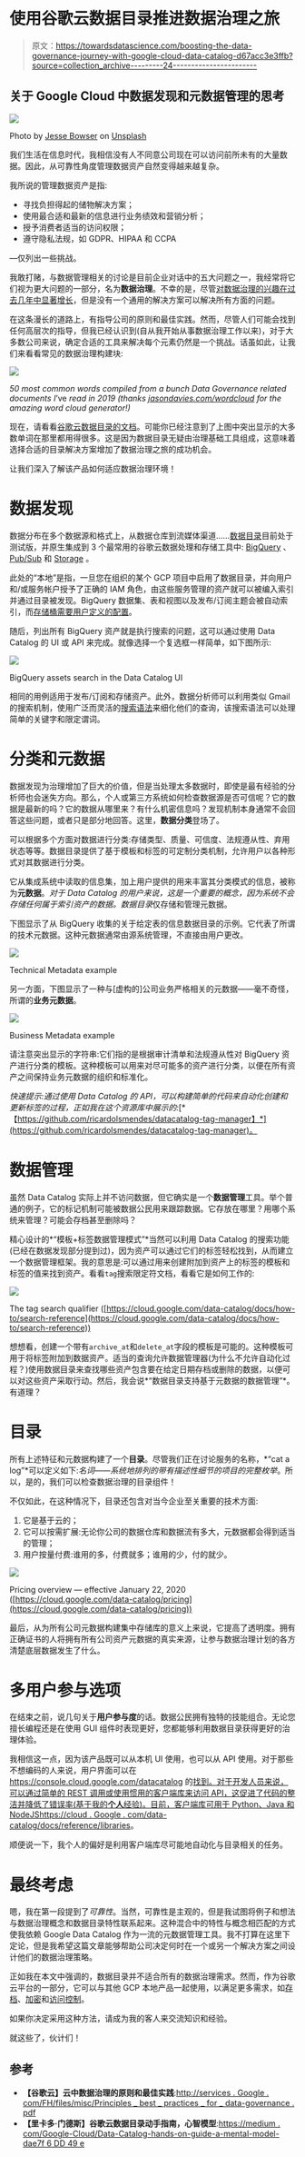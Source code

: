 # 使用谷歌云数据目录推进数据治理之旅

> 原文：<https://towardsdatascience.com/boosting-the-data-governance-journey-with-google-cloud-data-catalog-d67acc3e3ffb?source=collection_archive---------24----------------------->

## 关于 Google Cloud 中数据发现和元数据管理的思考

![](img/c8fc8f57f4e550e87a382444b52a9484.png)

Photo by [Jesse Bowser](https://unsplash.com/@jessebowser?utm_source=unsplash&utm_medium=referral&utm_content=creditCopyText) on [Unsplash](https://unsplash.com/s/photos/road?utm_source=unsplash&utm_medium=referral&utm_content=creditCopyText)

我们生活在信息时代，我相信没有人不同意公司现在可以访问前所未有的大量数据。因此，从可靠性角度管理数据资产自然变得越来越复杂。

我所说的管理数据资产是指:

*   寻找负担得起的储物解决方案；
*   使用最合适和最新的信息进行业务绩效和营销分析；
*   授予消费者适当的访问权限；
*   遵守隐私法规，如 GDPR、HIPAA 和 CCPA

—仅列出一些挑战。

我敢打赌，与数据管理相关的讨论是目前企业对话中的五大问题之一，我经常将它们视为更大问题的一部分，名为**数据治理**。不幸的是，尽管[对数据治理的兴趣在过去几年中显著增长](https://trends.google.com/trends/explore?date=today%205-y&q=%2Fm%2F0fxl7g)，但是没有一个通用的解决方案可以解决所有方面的问题。

在这条漫长的道路上，有指导公司的原则和最佳实践。然而，尽管人们可能会找到任何高层次的指导，但我已经认识到(自从我开始从事数据治理工作以来)，对于大多数公司来说，确定合适的工具来解决每个元素仍然是一个挑战。话虽如此，让我们来看看常见的数据治理构建块:

![](img/12a8da4ef67a6457f3f8c343bde590de.png)

*50 most common words compiled from a bunch Data Governance related documents I*’ve *read in 2019 (thanks* [*jasondavies.com/wordcloud*](https://www.jasondavies.com/wordcloud/) *for the amazing word cloud generator!)*

现在，请看看[谷歌云数据目录的文档](https://cloud.google.com/data-catalog/)。可能你已经注意到了上图中突出显示的大多数单词在那里都用得很多。这是因为数据目录无疑由治理基础工具组成，这意味着选择合适的目录解决方案增加了数据治理之旅的成功机会。

让我们深入了解该产品如何适应数据治理环境！

# 数据发现

数据分布在多个数据源和格式上，从数据仓库到流媒体渠道……[数据目录](https://cloud.google.com/data-catalog/)目前处于测试版，并原生集成到 3 个最常用的谷歌云数据处理和存储工具中: [BigQuery](https://cloud.google.com/bigquery/) 、 [Pub/Sub](https://cloud.google.com/pubsub/) 和 [Storage](https://cloud.google.com/storage/) 。

此处的“本地”是指，一旦您在组织的某个 GCP 项目中启用了数据目录，并向用户和/或服务帐户授予了正确的 IAM 角色，由这些服务管理的资产就可以被编入索引并通过目录被发现。BigQuery 数据集、表和视图以及发布/订阅主题会被自动索引，而[存储桶需要用户定义的配置](https://cloud.google.com/data-catalog/docs/how-to/filesets)。

随后，列出所有 BigQuery 资产就是执行搜索的问题，这可以通过使用 Data Catalog 的 UI 或 API 来完成。就像选择一个复选框一样简单，如下图所示:

![](img/f839d63e0bf27ed0b9560bda533fc452.png)

BigQuery assets search in the Data Catalog UI

相同的用例适用于发布/订阅和存储资产。此外，数据分析师可以利用类似 Gmail 的搜索机制，使用广泛而灵活的[搜索语法](https://cloud.google.com/data-catalog/docs/how-to/search-reference)来细化他们的查询，该搜索语法可以处理简单的关键字和限定谓词。

# 分类和元数据

数据发现为治理增加了巨大的价值，但是当处理太多数据时，即使是最有经验的分析师也会迷失方向。那么，个人或第三方系统如何检查数据源是否可信呢？它的数据是最新的吗？它的数据从哪里来？有什么机密信息吗？发现机制本身通常不会回答这些问题，或者只是部分地回答。这里，**数据分类**登场了。

可以根据多个方面对数据进行分类:存储类型、质量、可信度、法规遵从性、弃用状态等等。数据目录提供了基于模板和标签的可定制分类机制，允许用户以各种形式对其数据进行分类。

它从集成系统中读取的信息集，加上用户提供的用来丰富其分类模式的信息，被称为**元数据**。*对于 Data Catalog 的用户来说，这是一个重要的概念，因为系统不会存储任何属于索引资产的数据。数据目录*仅存储和管理元数据。

下图显示了从 BigQuery 收集的关于给定表的信息数据目录的示例。它代表了所谓的技术元数据。这种元数据通常由源系统管理，不直接由用户更改。

![](img/ed4cbe513392119897b8a662f9a57ebc.png)

Technical Metadata example

另一方面，下图显示了一种与[虚构的]公司业务严格相关的元数据——毫不奇怪，所谓的**业务元数据**。

![](img/5317c2e87d38c915aed510a40417a8bc.png)

Business Metadata example

请注意突出显示的字符串:它们指的是根据审计清单和法规遵从性对 BigQuery 资产进行分类的模板。这种模板可以用来对尽可能多的资产进行分类，以便在所有资产之间保持业务元数据的组织和标准化。

*快速提示:通过使用 Data Catalog 的 API，可以构建简单的代码来自动化创建和更新标签的过程，正如我在这个资源库中展示的:*[*【https://github.com/ricardolsmendes/datacatalog-tag-manager】*](https://github.com/ricardolsmendes/datacatalog-tag-manager)。

# 数据管理

虽然 Data Catalog 实际上并不访问数据，但它确实是一个**数据管理**工具。举个普通的例子，它的标记机制可能被数据公民用来跟踪数据。它存放在哪里？用哪个系统来管理？可能会存档甚至删除吗？

精心设计的*“模板+标签数据管理模式”*当然可以利用 Data Catalog 的搜索功能(已经在数据发现部分提到过)，因为资产可以通过它们的标签轻松找到，从而建立一个数据管理框架。我的意思是:可以通过用来创建附加到资产上的标签的模板和标签的值来找到资产。看看`tag`搜索限定符文档，看看它是如何工作的:

![](img/e3c495867d26fa8aea5936abb08613be.png)

The tag search qualifier ([https://cloud.google.com/data-catalog/docs/how-to/search-reference](https://cloud.google.com/data-catalog/docs/how-to/search-reference))

想想看，创建一个带有`archive_at`和`delete_at`字段的模板是可能的。这种模板可用于将标签附加到数据资产。适当的查询允许数据管理器(为什么不允许自动化过程？)使用数据目录来查找哪些资产包含要在给定日期存档或删除的数据，以便可以对这些资产采取行动。然后，我会说*“数据目录支持基于元数据的数据管理”*。有道理？

# 目录

所有上述特征和元数据构建了一个**目录**。尽管我们正在讨论服务的名称，*“cat a log”*可以定义如下:*名词——系统地排列的带有描述性细节的项目的完整枚举*。所以，是的，我们可以检查数据治理的目录组件！

不仅如此，在这种情况下，目录还包含对当今企业至关重要的技术方面:

1.  它是基于云的；
2.  它可以按需扩展:无论你公司的数据仓库和数据流有多大，元数据都会得到适当的管理；
3.  用户按量付费:谁用的多，付费就多；谁用的少，付的就少。

![](img/e8923a00e1b28ee94a202d591f859899.png)

Pricing overview — effective January 22, 2020 ([https://cloud.google.com/data-catalog/pricing](https://cloud.google.com/data-catalog/pricing))

最后，从为所有公司元数据构建集中存储库的意义上来说，它提高了透明度。拥有正确证书的人将拥有所有公司资产元数据的真实来源，让参与数据治理计划的各方清楚底层数据发生了什么。

# 多用户参与选项

在结束之前，说几句关于**用户参与度**的话。数据公民拥有独特的技能组合。无论您擅长编程还是在使用 GUI 组件时表现更好，您都能够利用数据目录获得更好的治理体验。

我相信这一点，因为该产品既可以从本机 UI 使用，也可以从 API 使用。对于那些不想编码的人来说，用户界面可以在 https://console.cloud.google.com/datacatalog 的[找到。对于开发人员来说，可以通过简单的 REST 调用或使用惯用的客户端库来访问 API，这促进了代码的整洁并降低了错误率(基于我的**个人**经验)。目前，客户端库可用于 Python、Java 和 NodeJS](https://console.cloud.google.com/datacatalog)[https://cloud . Google . com/data-catalog/docs/reference/libraries](https://cloud.google.com/data-catalog/docs/reference/libraries)。

顺便说一下，我个人的偏好是利用客户端库尽可能地自动化与目录相关的任务。

# 最终考虑

嗯，我在第一段提到了*可靠性*。当然，可靠性是主观的，但是我试图将例子和想法与数据治理概念和数据目录特性联系起来。这种混合中的特性与概念相匹配的方式使我依赖 Google Data Catalog 作为一流的元数据管理工具。我不打算在这里下定论，但是我希望这篇文章能够帮助公司决定何时在一个或另一个解决方案之间设计他们的数据治理策略。

正如我在本文中强调的，数据目录并不适合所有的数据治理需求。然而，作为谷歌云平台的一部分，它可以与其他 GCP 本地产品一起使用，以满足更多需求，如[存档](https://cloud.google.com/storage/features/)、[加密](https://cloud.google.com/security/encryption-at-rest/)和[访问控制](https://cloud.google.com/iam/)。

如果你决定采用这种方法，请成为我的客人来交流知识和经验。

就这些了，伙计们！

## 参考

*   **【谷歌云】云中数据治理的原则和最佳实践**:[http://services . Google . com/FH/files/misc/Principles _ best _ practices _ for _ data-governance . pdf](http://services.google.com/fh/files/misc/principles_best_practices_for_data-governance.pdf)
*   **【里卡多·门德斯】谷歌云数据目录动手指南，心智模型**:[https://medium . com/Google-Cloud/Data-Catalog-hands-on-guide-a-mental-model-dae7f 6 DD 49 e](https://medium.com/google-cloud/data-catalog-hands-on-guide-a-mental-model-dae7f6dd49e)